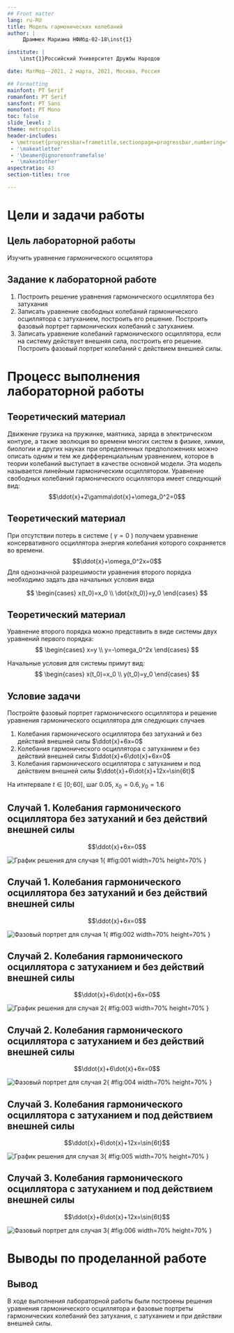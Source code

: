 ```yaml
---
## Front matter
lang: ru-RU
title: Модель гармонических колебаний
author: |
	 Драммех Мариама НФИбд-02-18\inst{1}

institute: |
	\inst{1}Российский Университет Дружбы Народов

date: МатМод--2021, 2 марта, 2021, Москва, Россия

## Formatting
mainfont: PT Serif
romanfont: PT Serif
sansfont: PT Sans
monofont: PT Mono
toc: false
slide_level: 2
theme: metropolis
header-includes: 
 - \metroset{progressbar=frametitle,sectionpage=progressbar,numbering=fraction}
 - '\makeatletter'
 - '\beamer@ignorenonframefalse'
 - '\makeatother'
aspectratio: 43
section-titles: true

---
```


# Цели и задачи работы

## Цель лабораторной работы

Изучить уравнение гармонического осцилятора


## Задание к лабораторной работе

1.	Построить решение уравнения гармонического осциллятора без затухания
2.	Записать уравнение свободных колебаний гармонического осциллятора с затуханием, построить его решение. Построить фазовый портрет гармонических колебаний с затуханием.
3.	Записать уравнение колебаний гармонического осциллятора, если на систему действует внешняя сила, построить его решение. Построить фазовый портрет колебаний с действием внешней силы.


# Процесс выполнения лабораторной работы

## Теоретический материал 

Движение грузика на пружинке, маятника, заряда в электрическом контуре, а также эволюция во времени многих систем в физике, химии, биологии и других науках при определенных предположениях можно описать одним и тем же дифференциальным уравнением, которое в теории колебаний выступает в качестве основной модели. Эта модель называется линейным гармоническим осциллятором.
Уравнение свободных колебаний гармонического осциллятора имеет следующий вид:
$$\ddot{x}+2\gamma\dot{x}+\omega_0^2=0$$

## Теоретический материал 

При отсутствии потерь в системе ( $\gamma=0$ ) получаем уравнение консервативного осциллятора энергия колебания которого сохраняется во времени.
$$\ddot{x}+\omega_0^2x=0$$
Для однозначной разрешимости уравнения второго порядка необходимо задать два начальных условия вида
 
$$
 \begin{cases}
	x(t_0)=x_0
	\\   
	\dot{x(t_0)}=y_0
 \end{cases}
$$

## Теоретический материал 

Уравнение второго порядка можно представить в виде системы двух уравнений первого порядка:
$$
 \begin{cases}
	x=y
	\\   
	y=-\omega_0^2x
 \end{cases}
$$

Начальные условия для системы примут вид:
$$
 \begin{cases}
	x(t_0)=x_0
	\\   
	y(t_0)=y_0
 \end{cases}
$$


## Условие задачи

Постройте фазовый портрет гармонического осциллятора и решение уравнения гармонического осциллятора для следующих случаев 

1. Колебания гармонического осциллятора без затуханий и без действий внешней
силы $\ddot{x}+6x=0$
2. Колебания гармонического осциллятора c затуханием и без действий внешней
силы $\ddot{x}+6\dot{x}+6x=0$
3. Колебания гармонического осциллятора c затуханием и под действием внешней
силы $\ddot{x}+6\dot{x}+12x=\sin{6t}$

На итнтервале $t \in [ 0;60 ]$, шаг 0.05, $x_0=0.6, y_0=1.6$


## Случай 1. Колебания гармонического осциллятора без затуханий и без действий внешней силы

$$\ddot{x}+6x=0$$

![График решения для случая 1](image/01.png){ #fig:001 width=70% height=70% }

## Случай 1. Колебания гармонического осциллятора без затуханий и без действий внешней силы

$$\ddot{x}+6x=0$$

![Фазовый портрет для случая 1](image/02.png){ #fig:002 width=70% height=70% }

## Случай 2. Колебания гармонического осциллятора c затуханием и без действий внешней силы

$$\ddot{x}+6\dot{x}+6x=0$$

![График решения для случая 2](image/03.png){ #fig:003 width=70% height=70% }

## Случай 2. Колебания гармонического осциллятора c затуханием и без действий внешней силы

$$\ddot{x}+6\dot{x}+6x=0$$

![Фазовый портрет для случая 2](image/04.png){ #fig:004 width=70% height=70% }

## Случай 3. Колебания гармонического осциллятора c затуханием и под действием внешней силы

$$\ddot{x}+6\dot{x}+12x=\sin{6t}$$

![График решения для случая 3](image/05.png){ #fig:005 width=70% height=70% }

## Случай 3. Колебания гармонического осциллятора c затуханием и под действием внешней силы

$$\ddot{x}+6\dot{x}+12x=\sin{6t}$$

![Фазовый портрет для случая 3](image/06.png){ #fig:006 width=70% height=70% }

# Выводы по проделанной работе

## Вывод

В ходе выполнения лабораторной работы были построены решения уравнения гармонического осциллятора и фазовые портреты гармонических колебаний без затухания, с затуханием и при действии внешней силы.
